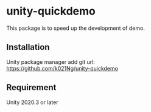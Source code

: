 # unity-quickdemo
This package is to speed up the development of demo.

## Installation
Unity package manager add git url:  
https://github.com/k021Ng/unity-quickdemo

## Requirement
Unity 2020.3 or later